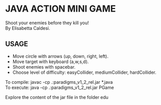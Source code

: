 # JAVA ACTION MINI GAME
Shoot your enemies before they kill you! <br />
By Elisabetta Caldesi.

USAGE
---------------------
- Move circle with arrows (up, down, right, left).
- Move target with keyboard (a,w,s,d).
- Shoot enemies with spacebar.
- Choose level of difficulty: easyCollider, mediumCollider, hardCollider.

To compile: javac -cp .:paradigms_v1_2_rel.jar *.java <br />
To execute: java -cp .:paradigms_v1_2_rel.jar PGame <br />

Explore the content of the jar file in the folder edu
